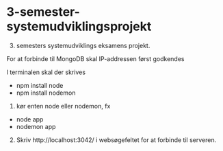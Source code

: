 # 3-semester-systemudviklingsprojekt
3. semesters systemudviklings eksamens projekt.

For at forbinde til MongoDB skal IP-addressen først godkendes

I terminalen skal der skrives 
- npm install node
- npm install nodemon

1) kør enten node eller nodemon, fx 
- node app
- nodemon app
2) Skriv http://localhost:3042/ i websøgefeltet for at forbinde til serveren. 
